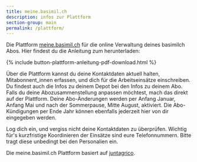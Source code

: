 ```yaml
---
title: meine.basimil.ch
description: infos zur Plattform
section-group: main
permalink: /plattform/
---
```


Die Plattform [meine.basimil.ch](https://meine.basimil.ch) für die online Verwaltung deines basimilch Abos. Hier findest du die Anleitung zum herunterladen:


{% include button-plattform-anleitung-pdf-download.html %}

Über die Plattform kannst du deine Kontaktdaten aktuell halten, Mitabonnent_innen erfassen, und dich für die Arbeitseinsätze einschreiben. Du findest auch die Infos zu deinem Depot bei den Infos zu deinem Abo. Falls du deine Abozusammenstellung anpassen möchtest, mach das direkt auf der Plattform. Deine Abo-Änderungen werden per Anfang Januar, Anfang Mai und nach der Sommerpause, Mitte August, aktiviert. Die Abo-Kündigungen per Ende Jahr können ebenfalls jederzeit hier von dir eingegeben werden.

Log dich ein, und vergiss nicht deine Kontaktdaten zu überprüfen. 
Wichtig für's kurzfristige Koordinieren der Einsätze sind eure Telefonnummern. Bitte tragt diese unbedingt bei den Personalien ein.

Die meine.basimil.ch Plattform basiert auf [juntagrico](https://juntagrico.org).

